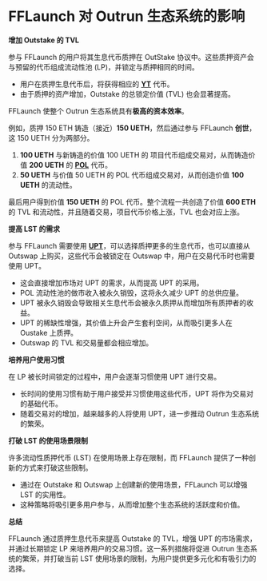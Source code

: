# FFLaunch 对 Outrun 生态系统的影响

**增加 Outstake 的 TVL**

参与 FFLaunch 的用户将其生息代币质押在 OutStake 协议中。这些质押资产会与预留的代币组成流动性池 (LP)，并锁定与质押相同的时间。

* 用户在质押生息代币后，将获得相应的 [**YT**](https://outrun.gitbook.io/doc/v/zh/outstake/yield-tokenization/yt) 代币。
* 由于质押的资产增加，Outstake 的总锁定价值 (TVL) 也会显著提高。

FFLaunch 使整个 Outrun 生态系统具有**极高的资本效率**。

例如，质押 150 ETH 铸造（接近）**150 UETH**，然后通过参与 FFLaunch **创世**，这 150 UETH 分为两部分。

1. **100 UETH** 与新铸造的价值 100 UETH 的 项目代币组成交易对，从而铸造价值 **200 UETH** 的 [**POL**](proof-of-liquidity-token/) 代币。
2. **50 UETH** 与价值 50 UETH 的 POL 代币组成交易对，从而创造价值 **100 UETH** 的流动性。

最后用户得到价值 **150 UETH** 的 POL 代币。整个流程一共创造了价值 **600 ETH** 的 TVL 和流动性，并且随着交易，项目代币价格上涨，TVL 也会对应上涨。

**提高 LST 的需求**

参与 FFLaunch 需要使用 [**UPT**](../outstake/yield-tokenization/upt/)，可以选择质押更多的生息代币，也可以直接从 Outswap 上购买，这些代币会被锁定在 Outswap 中，用户在交易代币时也需要使用 UPT。

* 这会直接增加市场对 UPT 的需求，从而提高 UPT 的采用。
* POL 流动性池的做市收入被永久销毁，这将永久减少 UPT 的总供应量。
* UPT 被永久销毁会导致相关生息代币会被永久质押从而增加所有质押者的收益。
* UPT 的稀缺性增强，其价值上升会产生套利空间，从而吸引更多人在 Oustake 上质押。
* Outswap 的 TVL 和交易量都会相应增加。

**培养用户使用习惯**

在 LP 被长时间锁定的过程中，用户会逐渐习惯使用 UPT 进行交易。

* 长时间的使用习惯有助于用户接受并习惯使用这些代币，UPT 将作为交易对的基础代币。
* 随着交易对的增加，越来越多的人将使用 UPT，进一步推动 Outrun 生态系统的繁荣。

**打破 LST 的使用场景限制**

许多流动性质押代币 (LST) 在使用场景上存在限制，而 FFLaunch 提供了一种创新的方式来打破这些限制。

* 通过在 Outstake 和 Outswap 上创建新的使用场景，FFLaunch 可以增强 LST 的实用性。
* 这种策略将吸引更多用户参与，从而增加整个生态系统的活跃度和价值。

**总结**

FFLaunch 通过质押生息代币来提高 Outstake 的 TVL，增强 UPT 的市场需求，并通过长期锁定 LP 来培养用户的交易习惯。这一系列措施将促进 Outrun 生态系统的繁荣，并打破当前 LST 使用场景的限制，为用户提供更多元化和有吸引力的选择。
